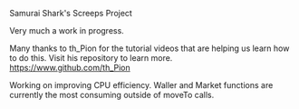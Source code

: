 Samurai Shark's Screeps Project

Very much a work in progress.

Many thanks to th_Pion for the tutorial videos that are helping us learn how to
  do this. Visit his repository to learn more.
  https://www.github.com/th_Pion



Working on improving CPU efficiency. Waller and Market functions are currently
    the most consuming outside of moveTo calls.
